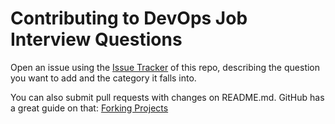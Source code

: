 # Contributing to DevOps Job Interview Questions

Open an issue using the [Issue Tracker](https://github.com/spikenode/DevOps-Interview-Questions/issues) of this repo, describing the question you want to add and the category it falls into.

You can also submit pull requests with changes on README.md. GitHub has a great guide on that: [Forking Projects](https://guides.github.com/activities/forking/)

